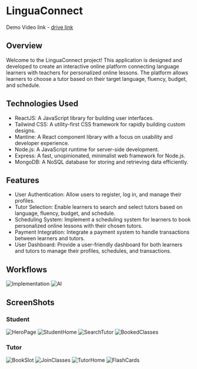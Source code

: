 # LinguaConnect
Demo Video link - [drive link](https://drive.google.com/file/d/1bbF645tmNW2SIKAh6r9aJJ8pdjuzEtKA/view?usp=sharing)
## Overview

Welcome to the LinguaConnect project! This application is designed and developed to create an interactive online platform connecting language learners with teachers for personalized online lessons. The platform allows learners to choose a tutor based on their target language, fluency, budget, and schedule.

## Technologies Used

- ReactJS: A JavaScript library for building user interfaces.
- Tailwind CSS: A utility-first CSS framework for rapidly building custom designs.
- Mantine: A React component library with a focus on usability and developer experience.
- Node.js: A JavaScript runtime for server-side development.
- Express: A fast, unopinionated, minimalist web framework for Node.js.
- MongoDB: A NoSQL database for storing and retrieving data efficiently.

## Features

- User Authentication: Allow users to register, log in, and manage their profiles.
- Tutor Selection: Enable learners to search and select tutors based on language, fluency, budget, and schedule.
- Scheduling System: Implement a scheduling system for learners to book personalized online lessons with their chosen tutors.
- Payment Integration: Integrate a payment system to handle transactions between learners and tutors.
- User Dashboard: Provide a user-friendly dashboard for both learners and tutors to manage their profiles, schedules, and transactions.

## Workflows

![Implementation](./Images/Implementation.png)
![AI](./Images/AI.png)

## ScreenShots

### Student

![HeroPage](./Images/HeroPage.png)
![StudentHome](./Images/StudentHome.png)
![SearchTutor](./Images/SearchTutor.png)
![BookedClasses](./Images/BookedClasses.png)

### Tutor

![BookSlot](./Images/BookSlot.png)
![JoinClasses](./Images/JoinClasses.png)
![TutorHome](./Images/TutorHome.png)
![FlashCards](./Images/FlashCards.png)
